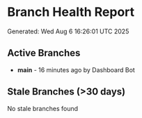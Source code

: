 # Branch Health Report
Generated: Wed Aug  6 16:26:01 UTC 2025

## Active Branches
- **main** - 16 minutes ago by Dashboard Bot

## Stale Branches (>30 days)
No stale branches found
